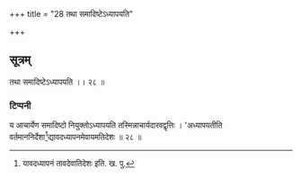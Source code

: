 +++
title = "28 तथा समादिष्टेऽध्यापयति"

+++
## सूत्रम्
तथा समादिष्टेऽध्यापयति ।। २८ ॥  
### टिप्पनी
य आचार्येण समादिष्टो नियुक्तोऽध्यापयति तस्मिन्नाचार्यदारवद्वृत्तिः । 'अध्यापयतीति वर्तमाननिर्देशा[^३]द्यावदध्यापनमेवायमतिदेशः ॥ २८ ॥  

[^३]: यावदध्यापनं तावदेवातिदेशः इति. ख. पु.
